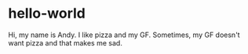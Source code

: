 # hello-world

Hi, my name is Andy. I like pizza and my GF.
Sometimes, my GF doesn't want pizza and that makes me sad. 
